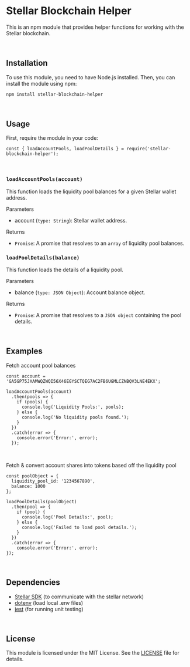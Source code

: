 # Stellar Blockchain Helper

This is an npm module that provides helper functions for working with the Stellar blockchain.

<br>

## Installation

To use this module, you need to have Node.js installed. Then, you can install the module using npm:

```bash
npm install stellar-blockchain-helper
```
<br>

## Usage
First, require the module in your code:
```node
const { loadAccountPools, loadPoolDetails } = require('stellar-blockchain-helper');
```
<br>

### ```loadAccountPools(account)```
This function loads the liquidity pool balances for a given Stellar wallet address.

Parameters
- account (`type: String`): Stellar wallet address.

Returns
- `Promise`: A promise that resolves to an `array` of liquidity pool balances.



### ```loadPoolDetails(balance)```
This function loads the details of a liquidity pool.

Parameters
- balance (`type: JSON Object`): Account balance object.

Returns
- `Promise`: A promise that resolves to a `JSON object` containing the pool details.

<br>

## Examples
Fetch account pool balances
```node
const account = 'GA5GP75JXAMWQZWQI56X46EGYSCTQEG7AC2FB6UGMLCZNBQV3LNE4EKX';

loadAccountPools(account)
  .then(pools => {
    if (pools) {
      console.log('Liquidity Pools:', pools);
    } else {
      console.log('No liquidity pools found.');
    }
  })
  .catch(error => {
    console.error('Error:', error);
  });
````

<br>

Fetch & convert account shares into tokens based off the liquidity pool
```node
const poolObject = {
  liquidity_pool_id: '1234567890',
  balance: 1000
};

loadPoolDetails(poolObject)
  .then(pool => {
    if (pool) {
      console.log('Pool Details:', pool);
    } else {
      console.log('Failed to load pool details.');
    }
  })
  .catch(error => {
    console.error('Error:', error);
});
```

<br>

## Dependencies
- [Stellar SDK](https://www.npmjs.com/package/stellar-sdk) (to communicate with the stellar network)
- [dotenv](https://www.npmjs.com/package/dotenv) (load local .env files)
- [jest](https://www.npmjs.com/package/jest) (for running unit testing)

<br>

## License
This module is licensed under the MIT License. See the [LICENSE](#) file for details.
